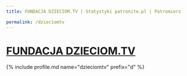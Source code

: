 ```yaml
---
title: FUNDACJA DZIECIOM.TV | Statystyki patronite.pl | Patromierz

permalink: /dzieciomtv
---
```


# [FUNDACJA DZIECIOM.TV](https://patronite.pl/dzieciomtv)

{% include profile.md name="dzieciomtv" prefix="d" %}
